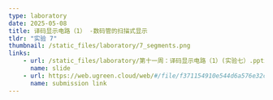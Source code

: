 ```yaml
---
type: laboratory
date: 2025-05-08
title: 译码显示电路（1） -数码管的扫描式显示
tldr: "实验 7"
thumbnail: /static_files/laboratory/7_segments.png
links: 
    - url: /static_files/laboratory/第十一周：译码显示电路（1）(实验七）.pptx
      name: slide
    - url: https://web.ugreen.cloud/web/#/file/f371154910e544d6a576e32cf5a11dd0
      name: submission link
---
```

